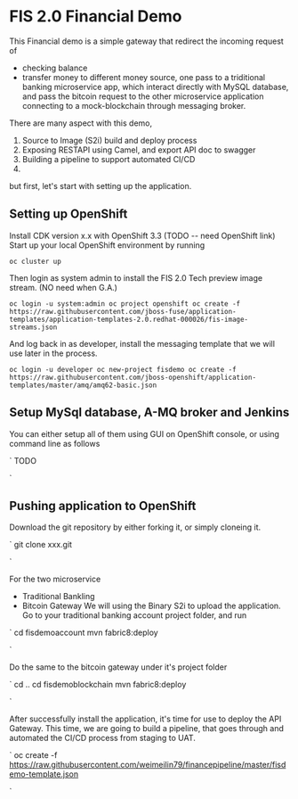 # FIS 2.0 Financial Demo

This Financial demo is a simple gateway that redirect the incoming request of 
 - checking balance
 - transfer money 
to different money source, one pass to a triditional banking microservice app, which interact directly with MySQL database, and pass the bitcoin request to the other microservice application connecting to a mock-blockchain through messaging broker. 

There are many aspect with this demo, 
1. Source to Image (S2i) build and deploy process
2. Exposing RESTAPI using Camel, and export API doc to swagger
3. Building a pipeline to support automated CI/CD
4. 

but first, let's start with setting up the application. 

## Setting up OpenShift 
Install CDK version x.x with OpenShift 3.3 (TODO -- need OpenShift link) 
Start up your local OpenShift environment by running 

	
`oc cluster up`

Then login as system admin to install the FIS 2.0 Tech preview image stream. (NO need when G.A.)

	
`oc login -u system:admin
oc project openshift
oc create -f https://raw.githubusercontent.com/jboss-fuse/application-templates/application-templates-2.0.redhat-000026/fis-image-streams.json	`

And log back in as developer, install the messaging template that we will use later in the process. 

	
`oc login -u developer
oc new-project fisdemo
oc create -f https://raw.githubusercontent.com/jboss-openshift/application-templates/master/amq/amq62-basic.json
`

## Setup MySql database, A-MQ broker and Jenkins 

You can either setup all of them using GUI on OpenShift console, or using command line as follows

	
`
TODO
	
`
## Pushing application to OpenShift 
Download the git repository by either forking it, or simply cloneing it. 

	
`
git clone xxx.git
	
`

For the two microservice 
 - Traditional Bankling
 - Bitcoin Gateway
We will using the Binary S2i to upload the application. 
Go to your traditional banking account project folder, and run

	
`
cd fisdemoaccount
mvn fabric8:deploy
	
`

Do the same to the bitcoin gateway under it's project folder 

	
`
cd ..
cd fisdemoblockchain
mvn fabric8:deploy
	
`

After successfully install the application, it's time for use to deploy the API Gateway. This time, we are going to build a pipeline, that goes through and automated the CI/CD process from staging to UAT. 

	
`
oc create -f https://raw.githubusercontent.com/weimeilin79/financepipeline/master/fisdemo-template.json
	
`



